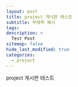 ```yaml
---
layout: post
title: project 게시판 테스트
subtitle: 부제목 예시
tags: 
description: >
  Test Post
sitemap: false
hide_last_modified: true
categories:
  - project
---
```


project 게시판 테스트
